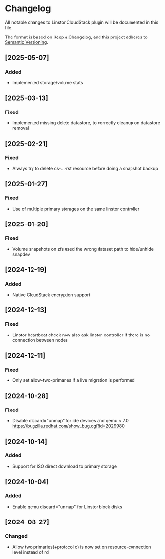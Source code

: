 # Changelog

All notable changes to Linstor CloudStack plugin will be documented in this file.

The format is based on [Keep a Changelog](https://keepachangelog.com/en/1.0.0/),
and this project adheres to [Semantic Versioning](https://semver.org/spec/v2.0.0.html).

## [2025-05-07]

### Added
- Implemented storage/volume stats

## [2025-03-13]

### Fixed

- Implemented missing delete datastore, to correctly cleanup on datastore removal

## [2025-02-21]

### Fixed

- Always try to delete cs-...-rst resource before doing a snapshot backup

## [2025-01-27]

### Fixed

- Use of multiple primary storages on the same linstor controller

## [2025-01-20]

### Fixed

- Volume snapshots on zfs used the wrong dataset path to hide/unhide snapdev

## [2024-12-19]

### Added
- Native CloudStack encryption support

## [2024-12-13]

### Fixed

- Linstor heartbeat check now also ask linstor-controller if there is no connection between nodes

## [2024-12-11]

### Fixed

- Only set allow-two-primaries if a live migration is performed

## [2024-10-28]

### Fixed

- Disable discard="unmap" for ide devices and qemu < 7.0
  https://bugzilla.redhat.com/show_bug.cgi?id=2029980

## [2024-10-14]

### Added

- Support for ISO direct download to primary storage

## [2024-10-04]

### Added

- Enable qemu discard="unmap" for Linstor block disks

## [2024-08-27]

### Changed

- Allow two primaries(+protocol c) is now set on resource-connection level instead of rd
